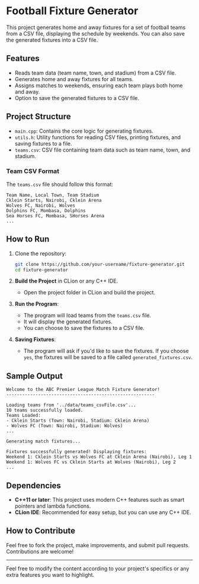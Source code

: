 
# **Football Fixture Generator**

This project generates home and away fixtures for a set of football teams from a CSV file, displaying the schedule by weekends. You can also save the generated fixtures into a CSV file.

## **Features**
- Reads team data (team name, town, and stadium) from a CSV file.
- Generates home and away fixtures for all teams.
- Assigns matches to weekends, ensuring each team plays both home and away.
- Option to save the generated fixtures to a CSV file.

## **Project Structure**
- `main.cpp`: Contains the core logic for generating fixtures.
- `utils.h`: Utility functions for reading CSV files, printing fixtures, and saving fixtures to a file.
- `teams.csv`: CSV file containing team data such as team name, town, and stadium.

### **Team CSV Format**
The `teams.csv` file should follow this format:

```
Team Name, Local Town, Team Stadium
Cklein Starts, Nairobi, Cklein Arena
Wolves FC, Nairobi, Wolves
Dolphins FC, Mombasa, Dolphins
Sea Horses FC, Mombasa, SHorses Arena
...
```

## **How to Run**
1. Clone the repository:
    ```bash
    git clone https://github.com/your-username/fixture-generator.git
    cd fixture-generator
    ```

2. **Build the Project** in CLion or any C++ IDE.
    - Open the project folder in CLion and build the project.

3. **Run the Program**:
    - The program will load teams from the `teams.csv` file.
    - It will display the generated fixtures.
    - You can choose to save the fixtures to a CSV file.

4. **Saving Fixtures**:
    - The program will ask if you'd like to save the fixtures. If you choose `yes`, the fixtures will be saved to a file called `generated_fixtures.csv`.

## **Sample Output**
```
Welcome to the ABC Premier League Match Fixture Generator!
--------------------------------------------------------

Loading teams from '../data/teams_csvFile.csv'...
10 teams successfully loaded.
Teams Loaded:
- Cklein Starts (Town: Nairobi, Stadium: Cklein Arena)
- Wolves FC (Town: Nairobi, Stadium: Wolves)
...

Generating match fixtures...

Fixtures successfully generated! Displaying fixtures:
Weekend 1: Cklein Starts vs Wolves FC at Cklein Arena (Nairobi), Leg 1
Weekend 1: Wolves FC vs Cklein Starts at Wolves (Nairobi), Leg 2
...
```

## **Dependencies**
- **C++11 or later**: This project uses modern C++ features such as smart pointers and lambda functions.
- **CLion IDE**: Recommended for easy setup, but you can use any C++ IDE.

## **How to Contribute**
Feel free to fork the project, make improvements, and submit pull requests. Contributions are welcome!

---

Feel free to modify the content according to your project's specifics or any extra features you want to highlight.
